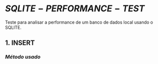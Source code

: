 # $SQLITE-PERFORMANCE-TEST$

Teste para analisar a performance de um banco de dados local usando o SQLITE.

## **1. INSERT**

### _Método usado_

